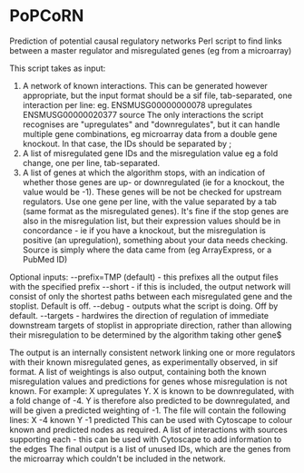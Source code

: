 # PoPCoRN
Prediction of potential causal regulatory networks
Perl script to find links between a master regulator and misregulated genes (eg from a microarray)

This script takes as input:
1. A network of known interactions. This can be generated however appropriate, but the input format should be a sif file, tab-separated, one interaction per line:
eg. ENSMUSG00000000078      upregulates     ENSMUSG00000020377      source
The only interactions the script recognises are "upregulates" and "downregulates", but it can handle multiple gene combinations, eg microarray data from a double gene knockout. In that case, the IDs should be separated by ;
2. A list of misregulated gene IDs and the misregulation value eg a fold change, one per line, tab-separated.
3. A list of genes at which the algorithm stops, with an indication of whether those genes are up- or downregulated (ie for a knockout, the value would be -1).
These genes will be not be checked for upstream regulators. Use one gene per line, with the value separated by a tab (same format as the misregulated genes).
It's fine if the stop genes are also in the misregulation list, but their expression values should be in concordance - ie if you have a knockout, but the misregulation is positive (an upregulation), something about your data needs checking.
Source is simply where the data came from (eg ArrayExpress, or a PubMed ID)

Optional inputs:
--prefix=TMP (default) - this prefixes all the output files with the specified prefix
--short - if this is included, the output network will consist of only the shortest paths between each misregulated gene and the stoplist. Default is off.
--debug - outputs what the script is doing. Off by default.
--targets - hardwires the direction of regulation of immediate downstream targets of stoplist in appropriate direction, rather than allowing their misregulation to be determined by the algorithm taking other gene$

The output is an internally consistent network linking one or more regulators with their known misregulated genes, as experimentally observed, in sif format.
A list of weightings is also output, containing both the known misregulation values and predictions for genes whose misregulation is not known. For example:
X upregulates Y.
X is known to be downregulated, with a fold change of -4.
Y is therefore also predicted to be downregulated, and will be given a predicted weighting of -1.
The file will contain the following lines: 
X     -4      known
Y     -1      predicted
This can be used with Cytoscape to colour known and predicted nodes as required.
A list of interactions with sources supporting each - this can be used with Cytoscape to add information to the edges
The final output is a list of unused IDs, which are the genes from the microarray which couldn't be included in the network.
